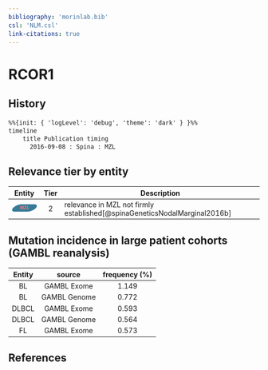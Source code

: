```yaml
---
bibliography: 'morinlab.bib'
csl: 'NLM.csl'
link-citations: true
---
```


# RCOR1

## History

```mermaid
%%{init: { 'logLevel': 'debug', 'theme': 'dark' } }%%
timeline
    title Publication timing
      2016-09-08 : Spina : MZL
```


## Relevance tier by entity

|Entity|Tier|Description|
|:------:|:----:|--------------------------------------|
|![MZL](images/icons/MZL_tier2.png)|2|relevance in MZL not firmly established[@spinaGeneticsNodalMarginal2016b]|


## Mutation incidence in large patient cohorts (GAMBL reanalysis)

|Entity|source |frequency (%)|
|:------:|:----:|:----:|
|BL|GAMBL Exome |1.149 |
|BL|GAMBL Genome |0.772 |
|DLBCL|GAMBL Exome |0.593 |
|DLBCL|GAMBL Genome |0.564 |
|FL|GAMBL Exome |0.573 |


## References


